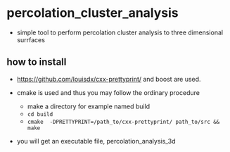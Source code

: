 # percolation_cluster_analysis
- simple tool to perform percolation cluster analysis to three dimensional surrfaces

## how to install 

- <https://github.com/louisdx/cxx-prettyprint/> and boost are used.
- cmake is used and thus you may follow the ordinary procedure
  - make a directory for example named build
  - `cd build`
  - `cmake  -DPRETTYPRINT=/path_to/cxx-prettyprint/ path_to/src && make `

- you will get an executable file, percolation_analysis_3d

